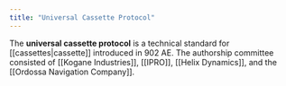```yaml
---
title: "Universal Cassette Protocol"
---
```


The **universal cassette protocol** is a technical standard for [[cassettes|cassette]] introduced in 902 AE. The authorship committee consisted of [[Kogane Industries]], [[IPRO]], [[Helix Dynamics]], and the [[Ordossa Navigation Company]].
